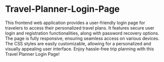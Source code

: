 # Travel-Planner-Login-Page
This frontend web application provides a user-friendly login page for travelers to access their personalized travel plans. It features secure user login and registration functionalities, along with password recovery options. The page is fully responsive, ensuring seamless access on various devices. The CSS styles are easily customizable, allowing for a personalized and visually appealing user interface. Enjoy hassle-free trip planning with this Travel Planner Login Page!
